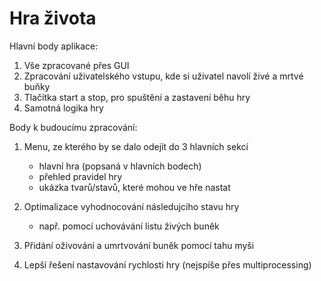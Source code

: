 # Hra života

Hlavní body aplikace:

1. Vše zpracované přes GUI
2. Zpracování uživatelského vstupu, kde si uživatel navolí živé a mrtvé buňky
3. Tlačítka start a stop, pro spuštění a zastavení běhu hry
4. Samotná logika hry


Body k budoucímu zpracování:

1. Menu, ze kterého by se dalo odejít do 3 hlavních sekcí
    - hlavní hra (popsaná v hlavních bodech)
    - přehled pravidel hry
    - ukázka tvarů/stavů, které mohou ve hře nastat

2. Optimalizace vyhodnocování následujcího stavu hry
    - např. pomocí uchovávání listu živých buněk

3. Přidání oživování a umrtvování buněk pomocí tahu myši

4. Lepší řešení nastavování rychlosti hry (nejspíše přes multiprocessing)